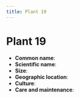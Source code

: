 ```yaml
---
title: Plant 19
---
```

# Plant 19

- **Common name**:
- **Scientific name**:
- **Size**:
- **Geographic location**:
- **Culture**:
- **Care and maintenance**:
